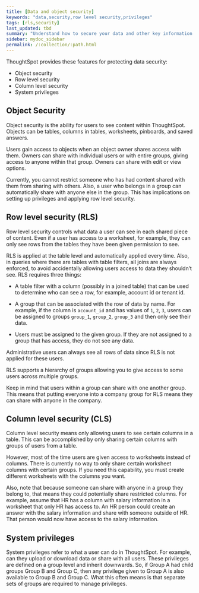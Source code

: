 ```yaml
---
title: [Data and object security]
keywords: "data,security,row level security,privileges"
tags: [rls,security]
last_updated: tbd
summary: "Understand how to secure your data and other key information in ThoughtSpot."
sidebar: mydoc_sidebar
permalink: /:collection/:path.html
---
```

ThoughtSpot provides these features for protecting data security:

* Object security
* Row level security
* Column level security
* System privileges

## Object Security

Object security is the ability for users to see content within ThoughtSpot.
Objects can be tables, columns in tables, worksheets, pinboards, and saved
answers.

Users gain access to objects when an object owner shares access with them.
Owners can share with individual users or with entire groups, giving access to
anyone within that group. Owners can share with edit or view options.

Currently, you cannot restrict someone who has had content shared with them from
sharing with others. Also, a user who belongs in a group can automatically share
with anyone else in the group. This has implications on setting up privileges
and applying row level security.


## Row level security (RLS)

Row level security controls what data a user can see in each shared piece of
content. Even if a user has access to a worksheet, for example, they can only
see rows from the tables they have been given permission to see.

RLS is applied at the table level and automatically applied every time. Also, in
queries where there are tables with table filters, all joins are always
enforced, to avoid accidentally allowing users access to data they shouldn’t
see. RLS requires three things:

* A table filter with a column (possibly in a joined table) that can be used to
determine who can see a row, for example, account id or tenant id.

* A group that can be associated with the row of data by name. For example, if the
column is `account_id` and has values of `1`, `2`, `3`, users can be assigned to groups
`group_1`, `group_2`, `group_3` and then only see their data.

* Users must be assigned to the given group. If they are not assigned to a group
that has access, they do not see any data.

Administrative users can always see all rows of data since RLS is not applied
for these users.

RLS supports a hierarchy of groups allowing you to give access to some users
across multiple groups.

Keep in mind that users within a group can share with one another group. This
means that putting everyone into a company group for RLS means they can share
with anyone in the company.

## Column level security (CLS)

Column level security means only allowing users to see certain columns in a
table. This can be accomplished by only sharing certain columns with groups of
users from a table.

However, most of the time users are given access to worksheets instead of
columns. There is currently no way to only share certain worksheet columns with
certain groups. If you need this capability, you must create different
worksheets with the columns you want.

Also, note that because someone can share with anyone in a group they belong to,
that means they could potentially share restricted columns. For example, assume
that HR has a column with salary information in a worksheet that only HR has
access to. An HR person could create an answer with the salary information and
share with someone outside of HR. That person would now have access to the
salary information.

## System privileges

System privileges refer to what a user can do in ThoughtSpot. For example, can
they upload or download data or share with all users. These privileges are
defined on a group level and inherit downwards. So, if Group A had child groups
Group B and Group C, then any privilege given to Group A is also available to
Group B and Group C. What this often means is that separate sets of groups are
required to manage privileges.
